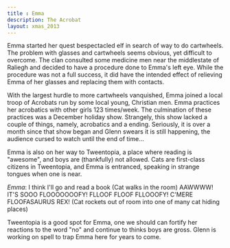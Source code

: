 ```yaml
---
title : Emma
description: The Acrobat 
layout: xmas_2013
---
```


Emma started her quest bespectacled elf in search of way to do cartwheels. The problem with glasses and cartwheels seems obvious, yet difficult to overcome. The clan consulted some medicine men near the middlestate of Raliegh and decided to have a procedure done to Emma's left eye. While the procedure was not a full success, it did have the intended effect of relieving Emma of her glasses and replacing them with contacts.

With the largest hurdle to more cartwheels vanquished, Emma joined a local troop of Acrobats run by some local young, Christian men. Emma practices her acrobatics with other girls 123 times/week. The culmination of these practices was a December holiday show. Strangely, this show lacked a couple of things, namely, acrobatics and a ending. Seriously, it is over a month since that show began and Glenn swears it is still happening, the audience cursed to watch until the end of time...

Emma is also on her way to Tweentopia, a place where reading is "awesome", and boys are (thankfully) not allowed. Cats are first-class citizens in Tweentopia, and Emma is entranced,  speaking in strange tongues when one is near.

*Emma*: I think I'll go and read a book  (Cat walks in the room) AAWWWW! IT'S SOOO FLOOOOOOOFY! FLLOOF FLOOF FLLOOOFY! C'MERE FLOOFASAURUS REX! (Cat rockets out of room into one of many cat hiding places)

Tweentopia is a good spot for Emma, one we should can fortify her reactions to the word "no" and continue to thinks boys are gross. Glenn is working on spell to trap Emma here for years to come.
